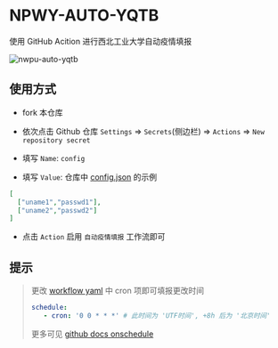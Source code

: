 # NPWY-AUTO-YQTB

使用 GitHub Acition 进行西北工业大学自动疫情填报

![nwpu-auto-yqtb](https://socialify.git.ci/2ndelement/nwpu-auto-yqtb/image?description=1&descriptionEditable=%20GitHub%20Acition%20%E8%A5%BF%E5%8C%97%E5%B7%A5%E4%B8%9A%E5%A4%A7%E5%AD%A6%E8%87%AA%E5%8A%A8%E7%96%AB%E6%83%85%E5%A1%AB%E6%8A%A5&font=Bitter&issues=1&language=1&name=1&owner=1&stargazers=1&theme=Light)

## 使用方式

- fork 本仓库

- 依次点击 Github 仓库 `Settings` => `Secrets`(侧边栏) => `Actions` => `New repository secret`

- 填写 `Name`: `config`

- 填写 `Value`: 仓库中 [config.json](config.json) 的示例

```json
[
  ["uname1","passwd1"],
  ["uname2","passwd2"]
]
```

- 点击 `Action` 启用 `自动疫情填报` 工作流即可

## 提示

> 更改 [workflow yaml](.github/workflows/main.yml) 中 cron 项即可填报更改时间
> ``` yaml
> schedule:
>    - cron: '0 0 * * *' # 此时间为 'UTF时间', +8h 后为 '北京时间'
> ```
> 更多可见 [github docs onschedule](https://docs.github.com/cn/actions/using-workflows/workflow-syntax-for-github-actions#onschedule)
